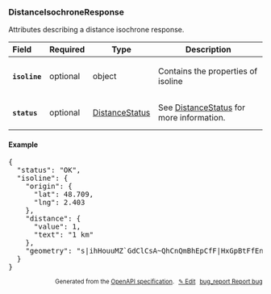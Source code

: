 <!--- This is a generated file, do not edit! -->
<!--- [START woosmap_http_schema_distanceisochroneresponse] -->
<h3 class="schema-object" id="DistanceIsochroneResponse">DistanceIsochroneResponse</h3>

Attributes describing a distance isochrone response.

| Field                                                                                                            | Required | Type                                               | Description                                                                              |
| :--------------------------------------------------------------------------------------------------------------- | -------- | -------------------------------------------------- | ---------------------------------------------------------------------------------------- |
| <h4 id="DistanceIsochroneResponse-isoline" class="add-link schema-object-property-key"><code>isoline</code></h4> | optional | object                                             | <div class="nonref-property-description"><p>Contains the properties of isoline</p></div> |
| <h4 id="DistanceIsochroneResponse-status" class="add-link schema-object-property-key"><code>status</code></h4>   | optional | [DistanceStatus](#DistanceStatus "DistanceStatus") | See [DistanceStatus](#DistanceStatus "DistanceStatus") for more information.             |

<h4 class="schema-object-example" id="DistanceIsochroneResponse-example">Example</h4>

<pre class="notranslate lang-json prettyprint">{
  "status": "OK",
  "isoline": {
    "origin": {
      "lat": 48.709,
      "lng": 2.403
    },
    "distance": {
      "value": 1,
      "text": "1 km"
    },
    "geometry": "s|ihHouuMZ`GdClCsA~QhCnQmBhEpCfF|HxGpBtFfEnBnHqJpH}AF_EeCcB@sBnEiEYiGmVyFaG{G[eFoCw@gAiIkDYg@_DwA@"
  }
}</pre>

<p style="text-align: right; font-size: smaller;">Generated from the <a data-label="openapi-github" href="https://github.com/woosmap/openapi-specification" title="Woosmap OpenAPI Specification" class="external">OpenAPI specification</a>.
<a data-label="openapi-github-woosmap-http-schema-distanceisochroneresponse" data-action="edit" style="margin-left: 5px;" href="https://github.com/woosmap/openapi-specification/blob/main/specification/schemas/DistanceIsochroneResponse.yml" title="Edit on GitHub">✎ Edit</a>
<a data-label="openapi-github-woosmap-http-schema-distanceisochroneresponse" data-action="bug" style="margin-left: 5px;" href="https://github.com/woosmap/openapi-specification/issues/new?assignees=&labels=type%3A+bug%2C+triage+me&template=bug_report.md&title=[schemas] Bug - DistanceIsochroneResponse" title="File bug for schemas on GitHub"><span class="material-icons">bug_report</span> Report bug</a>
</p>

<!--- [END woosmap_http_schema_distanceisochroneresponse] -->
